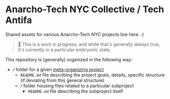 # Anarcho-Tech NYC Collective / Tech Antifa

Shared assets for various Anarcho-Tech NYC projects live here. :)

> :construction: This is a work in progress, and while that's generally *always* true, it's currently in a particular embryonic state.

This repository is (generally) organized in the following way:

* *<project name>/* folder for a given [meta-organizing project](https://github.com/AnarchoTechNYC/meta/projects)
    * `README.md` file describing the project goals, details, specific structure (if deviating from this general structure)
    * *<subproject name>/* folder housing files related to a particular subproject
        * `README.md` file describing the subproject itself
